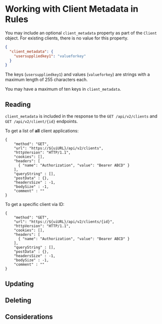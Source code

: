 # Working with Client Metadata in Rules

You may include an optional `client_metadata` property as part of the `Client` object. For existing clients, there is no value for this property.

```json
{
  "client_metadata": {
    "usersuppliedkey1": "valueforkey"
  }
}
```

The keys (`usersuppliedkey1`) and values (`valueforkey`) are strings with a maximum length of 255 characters each.

You may have a maximum of ten keys in `client_metadata`.

## Reading

`client_metadata` is included in the response to the `GET /api/v2/clients` and `GET /api/v2/client/{id}` endpoints.

To get a list of **all** client applications:

```har
{
    "method": "GET",
    "url": "https://${uiURL}/api/v2/clients",
    "httpVersion": "HTTP/1.1",
    "cookies": [],
    "headers": [
      { "name": "Authorization", "value": "Bearer ABCD" }
    ],
    "queryString" : [],
    "postData" : {},
    "headersSize" : -1,
    "bodySize" : -1,
    "comment" : ""
}
```

To get a specific client via ID:

```har
{
    "method": "GET",
    "url": "https://${uiURL}/api/v2/clients/{id}",
    "httpVersion": "HTTP/1.1",
    "cookies": [],
    "headers": [
      { "name": "Authorization", "value": "Bearer ABCD" }
    ],
    "queryString" : [],
    "postData" : {},
    "headersSize" : -1,
    "bodySize" : -1,
    "comment" : ""
}
```

## Updating

## Deleting

## Considerations
